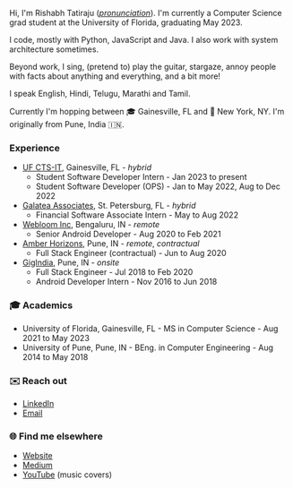 Hi, I'm Rishabh Tatiraju (_[pronunciation](https://github.com/rtdtwo/rtdtwo/blob/main/name-help.md)_). I'm currently a Computer Science grad student at the University of Florida, graduating May 2023.

I code, mostly with Python, JavaScript and Java. I also work with system architecture sometimes.

Beyond work, I sing, (pretend to) play the guitar, stargaze, annoy people with facts about anything and everything, and a bit more!

I speak English, Hindi, Telugu, Marathi and Tamil.

Currently I'm hopping between 🎓 Gainesville, FL and 🗽 New York, NY. I'm originally from Pune, India 🇮🇳.

### Experience
- [UF CTS-IT](https://www.ctsi.ufl.edu/research/study-design-and-analysis/informatics-consulting), Gainesville, FL - _hybrid_
  - Student Software Developer Intern - Jan 2023 to present
  - Student Software Developer (OPS) - Jan to May 2022, Aug to Dec 2022
- [Galatea Associates](https://www.galatea-associates.com), St. Petersburg, FL - _hybrid_
  - Financial Software Associate Intern - May to Aug 2022 
- [Webloom Inc](https://www.webloominc.com), Bengaluru, IN - _remote_
  - Senior Android Developer - Aug 2020 to Feb 2021 
- [Amber Horizons](https://theamberhorizons.com), Pune, IN - _remote_, _contractual_
  -  Full Stack Engineer (contractual) - Jun to Aug 2020
- [GigIndia](https://gigindia.in), Pune, IN - _onsite_
  -  Full Stack Engineer - Jul 2018 to Feb 2020
  -  Android Developer Intern - Nov 2016 to Jun 2018

### 🎓 Academics
- University of Florida, Gainesville, FL - MS in Computer Science - Aug 2021 to May 2023
- University of Pune, Pune, IN - BEng. in Computer Engineering - Aug 2014 to May 2018

### ✉️ Reach out
- [LinkedIn](https://www.linkedin.com/in/rishabhtatiraju/)
- [Email](mailto:tatiraju.rishabh@gmail.com)

### 🌐 Find me elsewhere
- [Website](https://rishabh.blog)
- [Medium](https://rtdtwo.medium.com)
- [YouTube](https://www.youtube.com/@rishabhtatirajumusic3656) (music covers)

